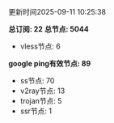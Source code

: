 更新时间2025-09-11 10:25:38

**总订阅: 22**
**总节点: 5044**
- vless节点: 6

**google ping有效节点: 89**
- ss节点: 70
- v2ray节点: 13
- trojan节点: 5
- ssr节点: 1
